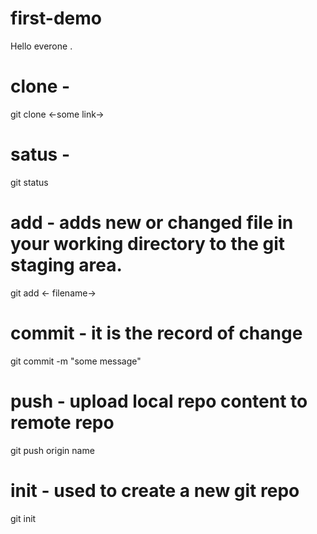 # first-demo
Hello everone .
# clone - 
git clone <-some link->
# satus -
git status
# add - adds new or changed file in your working directory to the git staging area.
git add <- filename->
# commit - it is the record of change
git commit -m "some message"
# push - upload local repo content to remote repo
git push origin name
# init - used to create a new git repo
git init